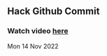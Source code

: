 
 ## Hack Github Commit 
 ### Watch video <a href="https://www.youtube.com">here</a> 
 Mon 14 Nov 2022 
